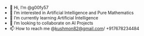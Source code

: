 - 👋 Hi, I’m @g00fy57
- 👀 I’m interested in Artificial Intelligence and Pure Mathematics 
- 🌱 I’m currently learning Artificial Intelligence
- 💞️ I’m looking to collaborate on AI Projects
- 📫 How to reach me @kushmon82@gmail.com/ +917678234484

<!---
g00fy57/g00fy57 is a ✨ special ✨ repository because its `README.md` (this file) appears on your GitHub profile.
You can click the Preview link to take a look at your changes.
--->
